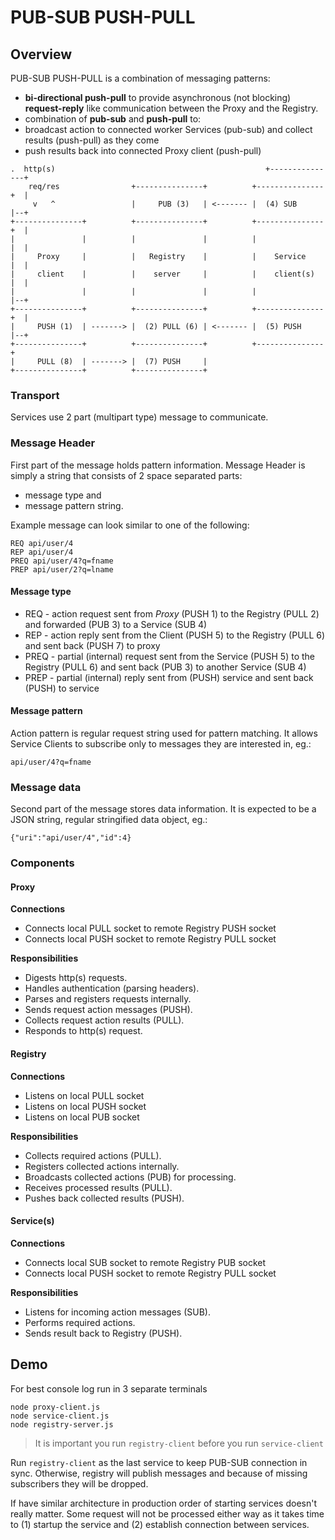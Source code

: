 # PUB-SUB PUSH-PULL

## Overview

PUB-SUB PUSH-PULL is a combination of messaging patterns:
* **bi-directional push-pull** to provide asynchronous (not blocking) **request-reply** like communication between the Proxy and the Registry.
* combination of **pub-sub** and **push-pull** to:
 * broadcast action to connected worker Services (pub-sub) and collect results (push-pull) as they come
 * push results back into connected Proxy client (push-pull)

 ```
 .  http(s)                                               +---------------+
     req/res                +---------------+          +---------------+  |
      v   ^                 |     PUB (3)   | <------- |  (4) SUB      |--+
 +---------------+          +---------------+          +---------------+  |
 |               |          |               |          |               |  |
 |     Proxy     |          |   Registry    |          |    Service    |  |
 |     client    |          |    server     |          |    client(s)  |  |
 |               |          |               |          |               |--+
 +---------------+          +---------------+          +---------------+  |
 |     PUSH (1)  | -------> |  (2) PULL (6) | <------- |  (5) PUSH     |--+
 +---------------+          +---------------+          +---------------+
 |     PULL (8)  | -------> |  (7) PUSH     |
 +---------------+          +---------------+
 ```

### Transport

Services use 2 part (multipart type) message to communicate.

### Message Header

First part of the message holds pattern information. 
Message Header is simply a string that consists of 2 space separated parts:
* message type and 
* message pattern string.

Example message can look similar to one of the following:
```
REQ api/user/4
REP api/user/4
PREQ api/user/4?q=fname
PREP api/user/2?q=lname
```

#### Message type

* REQ - action request sent from *Proxy* (PUSH 1) to the Registry (PULL 2) and forwarded (PUB 3) to  a Service (SUB 4)
* REP - action reply sent from the Client (PUSH 5) to the Registry (PULL 6) and sent back (PUSH 7) to proxy
* PREQ - partial (internal) request sent from the Service (PUSH 5) to the Registry (PULL 6) and sent back (PUB 3) to another Service (SUB 4)
* PREP - partial (internal) reply sent from (PUSH) service and sent back (PUSH) to service

#### Message pattern

Action pattern is regular request string used for pattern matching. 
It allows Service Clients to subscribe only to messages they are interested in, eg.:
```
api/user/4?q=fname
```


### Message data

Second part of the message stores data information. 
It is expected to be a JSON string, regular stringified data object, eg.:
```
{"uri":"api/user/4","id":4}
```

### Components

#### Proxy

**Connections**

* Connects local PULL socket to remote Registry PUSH socket
* Connects local PUSH socket to remote Registry PULL socket

**Responsibilities**

* Digests http(s) requests.
* Handles authentication (parsing headers).
* Parses and registers requests internally.
* Sends request action messages (PUSH).
* Collects request action results (PULL).
* Responds to http(s) request.

#### Registry

**Connections**

* Listens on local PULL socket
* Listens on local PUSH socket
* Listens on local PUB socket

**Responsibilities**

* Collects required actions (PULL).
* Registers collected actions internally.
* Broadcasts collected actions (PUB) for processing.
* Receives processed results (PULL).
* Pushes back collected results (PUSH).

#### Service(s)

**Connections**

* Connects local SUB socket to remote Registry PUB socket
* Connects local PUSH socket to remote Registry PULL socket

**Responsibilities**

* Listens for incoming action messages (SUB).
* Performs required actions.
* Sends result back to Registry (PUSH).

## Demo

For best console log run in 3 separate terminals
```
node proxy-client.js
node service-client.js
node registry-server.js
```

> It is important you run `registry-client` before you run `service-client`

Run `registry-client` as the last service to keep PUB-SUB connection in sync. 
Otherwise, registry will publish messages and because of missing subscribers they will be dropped.

If have similar architecture in production order of starting services doesn't really matter. 
Some request will not be processed either way as it takes time to 
(1) startup the service and
(2) establish connection between services.